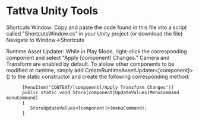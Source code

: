 # Tattva Unity Tools
Shortcuts Window:
Copy and paste the code found in this file into a script called "ShortcutsWindow.cs" in your Unity project (or download the file)
Navigate to Window->Shortcuts 

Runtime Asset Updater:
While in Play Mode, right-click the corresponding component and select "Apply [component] Changes." Camera and Transform are enabled by default. To alolow other components to be modified at runtime, simply add CreateRuntimeAssetUpdater<[component]>() to the static constructor and create the following corresponding method:
```
      [MenuItem("CONTEXT/[component]/Apply Transform Changes")]
      public static void Store[component]UpdateValues(MenuCommand menuCommand)
      {
         StoreUpdateValues<[component]>(menuCommand);
      }
```
